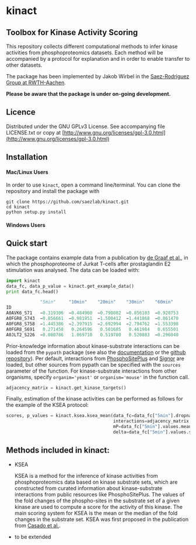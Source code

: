 # kinact
## Toolbox for Kinase Activity Scoring

This repository collects different computational methods to infer kinase activities from phosphoproteomics datasets. Each method will be accompanied by a protocol for explanation and in order to enable transfer to other datasets.

The package has been implemented by Jakob Wirbel in the [Saez-Rodriguez Group at RWTH-Aachen](http://www.combine.rwth-aachen.de/).

**Please be aware that the package is under on-going development.**

## Licence

Distributed under the GNU GPLv3 License. See accompanying file LICENSE.txt or copy at [http://www.gnu.org/licenses/gpl-3.0.html](http://www.gnu.org/licenses/gpl-3.0.html)

## Installation

#### Mac/Linux Users

In order to use `kinact`, open a command line/terminal. You can clone the repository and install the package with

```
git clone https://github.com/saezlab/kinact.git
cd kinact
python setup.py install
```
#### Windows Users



## Quick start

The package contains example data from a publication by [de Graaf et al.](http://europepmc.org/abstract/MED/24850871), in which the phosphoproteome of Jurkat T-cells after prostaglandin E2 stimulation was analysed. The data can be loaded with:
```python
import kinact
data_fc, data_p_value = kinact.get_example_data()
print data_fc.head()

             "5min"     "10min"    "20min"    "30min"    "60min"
ID
A0AVK6_S71   −0.319306  −0.484960  −0.798082  −0.856103  −0.928753 
A0FGR8_S743  −0.856661  −0.981951  −1.500412  −1.441868  −0.861470 
A0FGR8_S758  −1.445386  −2.397915  −2.692994  −2.794762  −1.553398
A0FGR8_S691   0.271458   0.264596   0.501685   0.461984   0.655501 
A0JLT2_S226  −0.080786   1.069710   0.519780   0.520883  −0.296040
```

Prior-knowledge information about kinase-substrate interactions can be loaded from the `pypath` package (see also the [documentation](http://omnipathdb.org/) or the [github repository](https://github.com/saezlab/pypath)). Per default, interactions from [PhosphoSitePlus](http://www.phosphosite.org/) and [Signor](http://signor.uniroma2.it/) are loaded, but other sources from pypath can be specified with the `sources` parameter of the function. For kinase-substrate interactions from other organisms, specify `organim='yeast'` or `organism='mouse'` in the function call.

```python
adjacency_matrix = kinact.get_kinase_targets()
```

Finally, estimation of the kinase activities can be performed as follows for the example of the KSEA protocol:
```python
scores, p_values = kinact.ksea.ksea_mean(data_fc=data_fc["5min"].dropna(),
                                         interactions=adjacency_matrix,
                                         mP=data_fc["5min"].values.mean(),
                                         delta=data_fc["5min"].values.std())
```

## Methods included in kinact:

+ KSEA

   KSEA is a method for the inference of kinase activities from phosphoproteomics data based on kinase substrate sets, which are constructed from curated information about kinase-substrate interactions from public resources like PhosphoSitePlus. The values of the fold changes of the phospho-sites in the substrate set of a given kinase are used to compute a score for the activity of this kinase. The main scoring system for KSEA is the mean or the median of the fold changes in the substrate set. KSEA was first proposed in the publication from [Casado et al.](http://europepmc.org/abstract/MED/23532336).

+ to be extended
